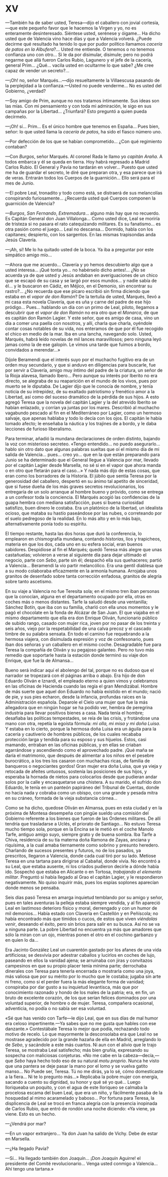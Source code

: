 # XV

—También ha de saber usted, Teresa—dijo el caballero con jovial cortesía,—que
este pequeño favor que le hacemos la Virgen y yo, no es enteramente
desinteresado. Siéntese usted, serénese y óigame... Ha dicho usted que de
Valencia vino hace días y que a Valencia volverá. ¿Puede decirme qué resultado
ha tenido lo que por pudor político llamamos *cacería de patos en la
Albufera*?... Usted me entiende. O tenemos o no tenemos confianza uno con
otro... Si le da por disimular, disimule; pero no podrá negarme que allá fueron
Carlos Rubio, Lagunero y el jefe de la cacería, general Prim... ¿Qué...  vacila
usted en ocultarme lo que sabe? ¿Me cree capaz de vender un secreto?...

—¡Oh! no, señor Marqués...—dijo resueltamente la Villaescusa pasando de la
perplejidad a la confianza.—Usted no puede venderme... No es usted del
Gobierno, ¿verdad?

—Soy amigo de Prim, aunque no nos tratamos íntimamente. Sus ideas son las mías.
Con mi pensamiento y con toda mi admiración, le sigo en sus campañas por la
Libertad... ¿Triunfará? Esto preguntó a quien pueda decírmelo.

—¡Oh! sí... Prim... Es el único hombre que tenemos en España... Pues bien,
señor: lo que usted llama la *cacería de patos*, ha sido el fiasco número uno.

—Por defección de los que se habían comprometido... ¿Con qué regimiento
contaban?

—Con *Burgos*, señor Marqués. Al coronel Rada le llamo yo *capitán Araña*.
A todos embarca y él se queda en tierra. Hoy habrá regresado a Madrid Carlos
Rubio. El General y Pavía no tardarán en volver... Puesto que usted me ha de
guardar el secreto, le diré que preparan otra, y esa parece que irá de veras.
Entrarán todos los Cuerpos de la guarnición... Ello será para el mes de Junio.

—El pobre Leal, tronadito y todo como está, se distraerá de sus melancolías
conspirando furiosamente... ¿Recuerda usted qué Cuerpos componen la guarnición
de Valencia?

*—Burgos*, *San Fernando*, *Extremadura*... alguno más hay que no recuerdo. Es
Capitán General don Juan Villalonga... Como usted dice, Leal se moriría de
tristeza si no pasara el rato catequizando militares. Es su fanatismo... es
otra pasión como el juego... Leal no descansa... Dormido, habla con los
capitanes; despierto, con los sargentos. En las mismas trapisondas anda Jesús
Clavería.

—¡Ah, sí! Me lo ha quitado usted de la boca. Ya iba a preguntar por este
simpático amigo mío...

—Ahora que me acuerdo... Clavería y yo hemos descubierto algo que a usted
interesa... ¡Qué tonta yo... no habérselo dicho antes!... ¿No se acuerda ya de
que usted y Jesús andaban en averiguaciones de un chico que se escapó de su
casa y se largó por esos mundos... y nadie sabía de él... y le buscaron en
Cádiz, en Méjico, en el Demonio, sin encontrar su rastro?... ¿No recuerda que
ese pícaro escribió sin firma diciendo que estaba en el *vapor de don Ramón*?
De la tertulia de usted, Marqués, llevó a mi casa esta novela Clavería, que es
uña y carne del padre de ese hijo pródigo... Pues... hablando un día con un
primo de Leal, piloto, llegamos a descubrir que el *vapor de don Ramón* no era
otro que el *Monarca*, de que es capitán don Ramón Lagier. Y este señor, que es
amigo de casa, vino un día a comer una paella con nosotros, y allí, charla que
charla, oyéndole contar cosas notables de su vida, nos enteramos de que por él
fue recogido el chico en medio de la mar. Iba en una lancha, navegando solo.
Usted, Marqués, habrá leído novelas de mil lances maravillosos; pero ninguna
leyó jamas como la de ese galopín. Le vimos una tarde que fuimos a bordo,
convidados a merendar...»

Díjole Beramendi que el interés suyo por el muchacho fugitivo era de un orden
muy secundario, y que si anduvo en diligencias para buscarle, fue por servir
a Clavería, amigo muy íntimo del padre de la criatura, un señor de la Rioja
alavesa, llamado Ibero... Pero aunque su interés por Iberito no era directo, se
alegraba de su reaparición en el mundo de los vivos, pues por muerto se le
diputaba. De Lagier dijo que le conocía de nombre, y tenía noticia de su
intrepidez, de su exaltado patriotismo y frenético amor a la Libertad, así como
del suceso dramático de la pérdida de sus hijos. A esto agregó Teresa que la
novela del capitán Lagier y la del atrevido Iberito se habían enlazado,
y corrían ya juntas por los mares. Describió al muchacho vagabundo pescado al
fin en el Mediterráneo por Lagier, como un hermoso salvaje, que apenas hablaba
y todo lo decía con los ojos. El capitán le había tomado afecto; le enseñaba la
náutica y los trajines de a bordo, y le daba lecciones de furioso liberalismo.

Para terminar, añadió la mundana declaraciones de orden distinto, bajando la
voz con misterioso secreteo. «Tengo entendido... no puedo asegurarlo... hablo
sin otro dato que algunas palabras sueltas que oí el mismo día de mi salida de
Valencia... pues... creo yo... que en la que están preparando para Junio se ha
determinado que el General llegue a Valencia por mar, llevado por el capitán
Lagier desde Marsella, no sé si en el vapor que ahora manda o en otro que
fletarán para el caso...» Y nada más dijo de estas cosas, que eran como los
borradores de la Historia. El júbilo que sentía Teresa por la generosidad del
caballero, despertó en su ánimo tal apetito de sinceridad, que si fuese dueña
de los más graves secretos revolucionarios, los entregaría de un solo arranque
al hombre bueno y próvido, como se entrega a un confesor toda la conciencia. El
Marqués acogió las confidencias de la guapa hembra con mediana satisfacción,
pues si buena curiosidad satisfizo, buen dinero le costaba. Era un platónico de
la libertad, un idealista ocioso, que mataba su hastío paseándose por las
nubes, o correteando por el suelo pedregoso de la realidad. En lo más alto y en
lo más bajo, alternativamente ponía todo su espíritu.

El tiempo restante, hasta las dos horas que duró la conferencia, lo emplearon
en chismografía mundana, contando *historias*, líos y trapicheos, materia en
que los dos, cada uno en su esfera social, eran buenos sabidores. Despidiose al
fin el Marqués; quedó Teresa más alegre que unas castañuelas; volvieron a verse
al siguiente día para dejar ultimado el negocio, parte con *Sebo*, parte sin
él; despachó ella sus quehaceres; partió a Valencia... Beramendi la vio partir
melancólico. Era una gentil diablesa que a su modo colaboraba eficazmente en la
armonía humana. Arrojaba unos granitos de desenfado sobre tanta corrección
enfadosa, granitos de alegría sobre tanto ascetismo.

En su viaje a Valencia no fue Teresita sola; en el mismo tren iban personas que
la conocían, alguna en el departamento ocupado por ella, otras en coches más
o menos distantes. Tarfe la saludó desde una ventanilla; Sánchez Botín, que iba
con su familia, charló con ella unos momentos y le pagó el chocolate en la
fonda de Alcázar de San Juan. El que viajaba en el mismo departamento que ella
era don Enrique Oliván, funcionario público de subido rango, casado con mujer
rica, joven por no pasar de los treinta y seis años, viejo por la
respetabilidad de una calva precoz y el cascado timbre de su palabra sensata.
En todo el camino fue requebrando a la hermosa viajera, con disimulada
expresión y voz de confesonario, pues iban dos señoras y un caballero en el
mismo coche. Desagradable fue para Teresa la compañía de Oliván y su pegajoso
galanteo. Pero no tuvo más remedio que soportarle hasta la estación donde
terminó su viaje don Enrique, que fue la de Almansa...

Bueno será indicar aquí el abolengo del tal, porque no es dudoso que el
narrador se tropezará con él páginas arriba o abajo. Era hijo de don Eduardo
Oliván e Iznardi, el empleado eterno a quien vimos y celebramos en las oficinas
de Hacienda cuando las regía el gran Mendizábal. Hombre de más suerte que aquel
don Eduardo no había existido en el mundo; nació de pie, y sus pies echaron,
desde la infancia, profundas raíces en la Administración española. Deparole el
Cielo una mujer que fue la más allegadora que en ningún hogar se ha podido ver,
hembra de peregrina industria para llevar positivos bienes a casa. Nada tenía
el hombre; desafiaba las políticas tempestades, se reía de las crisis,
y frotándose una mano con otra, repetía la egoísta fórmula: *mi olla, mi misa
y mi doña Luisa*. Y estaba en lo cierto, porque la hermosa doña Luisa era un
águila para la cacería y cautiverio de hombres públicos, de los cuales recababa
protección larga y tendida para su esposo y sus hijuelos. Estos, casi mamando,
entraban en las oficinas públicas, y en ellas se criaban agarrándose
y ascendiendo como el aprovechado padre. ¡Qué maña se daría el matrimonio, que
después de alimentar a los niños en el pesebre burocrático, a los tres los
casaron con muchachas ricas, de familia de banqueros o negociantes gordos! Gran
mujer era doña Luisa, que ya vieja y retocada de afeites untuosos, sostenía las
posiciones de sus hijos, y esperaba la hornada de nietos para colocarlos desde
que pudieran andar solos por la calle y encasquetarse una chistera. A su
marido, el sufrido don Eduardo, le tenía en un panteón papiráneo del Tribunal
de Cuentas, donde no hacía nada y cobraba como un obispo, con una grande
y pesada mitra en su cráneo, formada de la vieja substancia córnea...

Como se ha dicho, quedose Oliván en Almansa, pues en esta ciudad y en la
próxima de Montesa desempeña con pingüe sueldo una comisión del Gobierno
referente a los bienes que fueron de las Órdenes militares. De allí tendría que
trasladarse a Uclés, el priorato de Santiago... No estuvo Teresa mucho tiempo
sola, porque en la Encina se le metió en el coche Manolo Tarfe, antiguo amigo
suyo, siempre grato y de buena sombra. Iba Tarfe a Chiva, residencia de su tía
materna doña Ramona de Zayas, anciana y riquísima, a la cual amaba tiernamente
como sobrino y presunto heredero.  Charlando de sucesos presentes y futuros, no
de los pasados, ya prescritos, llegaron a Valencia, donde cada cual tiró por su
lado. Metiose Teresa en una tartana para dirigirse al Cabañal, donde vivía. No
encontró a su Leal, que estaba ausente, ni los criados pudieron decirle a dónde
había ido. Sospechó que estaba en Alicante o en Tortosa, *trabajando el
elemento militar*. Preguntó si había llegado al Grao el capitán Lagier, y le
respondieron negativamente. No quiso inquirir más, pues los espías soplones
aparecían donde menos se pensaba.

Seis días pasó Teresa en amarga inquietud temblando por su amigo y señor, pues
en tales aventuras la pelleja estaba siempre vendida, y al fin apareció Leal en
lastimoso deterioro físico y moral, derrengado y con un humor de mil
demonios... Había estado con Clavería en Castellón y en Peñíscola; no había
encontrado más que tímidos o cucos, de estos que viven *viéndolas venir*,
deseando el éxito, pero sin bríos para salir en su busca. Así no se va
a ninguna parte. La pobre Libertad no encuentra ya más que amadores que sólo la
miran con un ojo, mientras ponen el otro en el cochino garbanzo y en quien lo
da...

Era Jacinto González Leal un cuarentón gastado por los afanes de una vida
artificiosa; se desvivía por adestrar caballos y lucirlos en coches de lujo,
paseando en ellos la vanidad ajena; se arruinaba con jiras y convitazos
campesinos en que su propio placer tenía mínima parte; derrochaba dinerales con
Teresa para tenerla encerrada o mostrarla como una joya, más valiosa que por su
mérito por lo mucho que le costaba; jugaba sin arte ni freno, como si el perder
fuera la más elegante forma de vanidad; conspiraba por dar gusto a su inquietud
levantisca, más que por conocimiento razonado y hondo de los males de la
patria; era, en fin, un bruto de excelente corazón, de los que serían felices
dominados por una voluntad superior, de hombre o de mujer.  Teresa, compañera
ocasional, adventicia, no podía o no sabía ser esa voluntad.

«Sé que has venido con Tarfe—le dijo Leal, que en sus días de mal humor era
celoso impertinente.—Ya sabes que no me gusta que hables con ese danzante.»
Contestábale Teresa lo mejor que podía, rechazando todo motivo de recelo.  Lo
que mayormente la desconsolaba era que Leal no se mostrase agradecido por la
grande hazaña de ella en Madrid, arreglando lo de *Sebo*, y sacándole a este
más cuartos. Ni aun con el alivio que le trajo Teresa, se mostraba Leal
satisfecho; más bien gruñía, expresando su sospecha con maliciosas conjeturas.
«No me cabe en la cabeza—decía,—que *Sebo* haya hecho todo eso de su natural
*motu proprio*. Nunca he visto que una pantera se deje pasar la mano por el
lomo y se vuelva gatito manso... No Puede ser, Teresa. Tú no me dirás, ya lo
sé, cómo domesticaste a la fiera... Ni te lo pregunto más...» Replicaba la
pobre mujer con energía, sacando a cuento su dignidad, su honor y qué sé yo
qué... Luego lloriqueaba un poquito, y con el agua de este lloriqueo se calmaba
la procelosa escama del buen Leal, que era un niño, y fácilmente pasaba de la
hosquedad al mimo acaramelado y baboso... Por fortuna para Teresa, la
displicencia de Leal se trocó en franca alegría con la presencia inopinada de
Carlos Rubio, que entró de rondón una noche diciendo: «Ya viene, ya viene. Esto
es un hecho.

—¿Vendrá por mar?

—En un vapor extranjero... Ya don Juan ha salido de Vichy. Debe de estar en
Marsella.

—¿Ha llegado Pavía?

—Sí... Ha llegado también don Joaquín... ¡Don Joaquín Aguirre! el presidente
del Comité revolucionario... Venga usted conmigo a Valencia... Ahí tengo una
tartana.»
